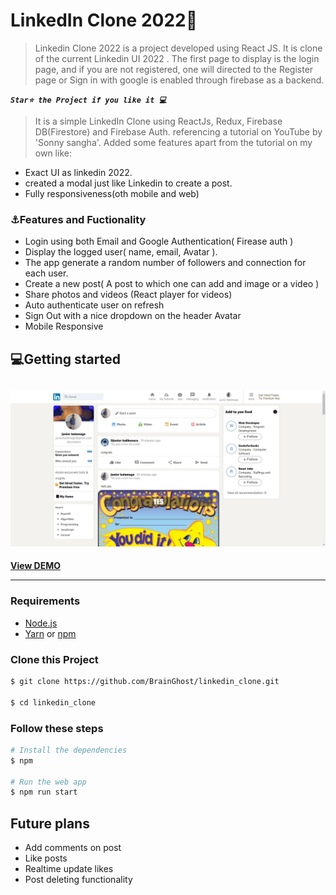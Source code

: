 # **LinkedIn Clone 2022🔎**

> Linkedin Clone 2022 is a project developed using React JS. It is clone of the current Linkedin UI 2022 . The first page to display is the login page, and if you are not registered, one will directed to the Register page or Sign in with google is enabled through firebase as a backend.

**_`Star⭐ the Project if you like it 💻`_**

> It is a simple LinkedIn Clone using ReactJs, Redux, Firebase DB(Firestore) and Firebase Auth.
> referencing a tutorial on YouTube by 'Sonny sangha'. Added some features apart from the tutorial on my own like:

- Exact UI as linkedin 2022.
- created a modal just like Linkedin to create a post.
- Fully responsiveness(oth mobile and web)

### ⚓Features and Fuctionality

- Login using both Email and Google Authentication( Firease auth )
- Display the logged user( name, email, Avatar ).
- The app generate a random number of followers and connection for each user.
- Create a new post( A post to which one can add and image or a video )
- Share photos and videos (React player for videos)
- Auto authenticate user on refresh
- Sign Out with a nice dropdown on the header Avatar
- Mobile Responsive

## 💻Getting started
[![](https://github.com/BrainGhost/linkedin-clone-v1.0/blob/main/public/screenLinkedIn.jpg)](https://github.com/BrainGhost/linkedin-clone-v1.0/blob/main/public/screenLinkedIn.jpg)
------------
[ **View DEMO**](http://linkedin-clone-20c26.web.app/ "# **View DEMO**")

------------

### Requirements

- [Node.js](http://nodejs.dev/learn/how-to-install-nodejs "Node.js")
- [Yarn](https://yarnpkg.com/ "Yarn") or [npm](http://www.npmjs.com/ "npm")

### Clone this Project

```bash
$ git clone https://github.com/BrainGhost/linkedin_clone.git

$ cd linkedin_clone
```

### Follow these steps

```bash
# Install the dependencies
$ npm

# Run the web app
$ npm run start
```

## Future plans

- Add comments on post
- Like posts
- Realtime update likes
- Post deleting functionality
